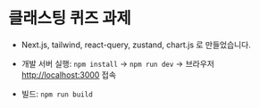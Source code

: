 # 클래스팅 퀴즈 과제

- Next.js, tailwind, react-query, zustand, chart.js 로 만들었습니다.

- 개발 서버 실행: `npm install` -> `npm run dev` -> 브라우저 [http://localhost:3000](http://localhost:3000) 접속
- 빌드: `npm run build`
